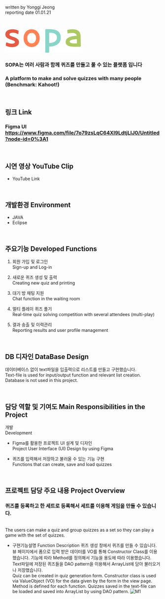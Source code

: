 
written by Yonggi Jeong<br>
reporting date 01.01.21

&nbsp;

![SOPA](/web/psd/sopa.png)

### SOPA는 여러 사람과 함께 퀴즈를 만들고 풀 수 있는 플랫폼 입니다
### A platform to make and solve quizzes with many people (Benchmark: Kahoot!) 

&nbsp;

## 링크 Link
### Figma UI https://www.figma.com/file/7o79zsLqC64Xl9LdtjLlJ0/Untitled?node-id=0%3A1

&nbsp;

## 시연 영상 YouTube Clip
* YouTube Link

&nbsp;

## 개발환경 Environment
* JAVA
* Eclipse

&nbsp;

## 주요기능 Developed Functions
1. 회원 가입 및 로그인
<br>Sign-up and Log-in

2. 새로운 퀴즈 생성 및 출력
<br>Creating new quiz and printing

3. 대기 방 채팅 지원
<br>Chat function in the waiting room

4. 멀티 플레이 퀴즈 풀기
<br>Real-time quiz solving competition with several attendees (multi-play)<br>

5. 결과 송출 및 이력관리
<br>Reporting results and user profile management<br>

&nbsp;

## DB 디자인 DataBase Design
데이터베이스 없이 text파일을 입출력으로 리스트를 만들고 구현했습니다.
<br>Text-file is used for input/output function and relevant list creation.  
Database is not used in this project.

&nbsp;

## 담당 역할 및 기여도 Main Responsibilities in the Project
개발 
<br>Development 

- Figma를 활용한 프로젝트 UI 설계 및 디자인
<br>Project User Interface (UI) Design by using Figma

- 퀴즈를 입력해서 저장하고 불러올 수 있는 기능 구현
<br>Functions that can create, save and load quizzes

&nbsp;

## 프로젝트 담당 주요 내용 Project Overview

### 퀴즈를 등록하고 한 세트로 등록해서 세트를 이용해 게임을 만들 수 있습니다.
<br>The users can make a quiz and group quizzes as a set so they can play a game with the set of quizzes.

* 구현기능설명 Function Description
퀴즈 생성 창에서 퀴즈를 만들 수 있습니다. 
뷰 페이지에서 폼으로 입력 받은 데이터를 VO를 통해 Constructor Class를 이용했습니다.
기능에 따라 Method를 정의해서 기능을 용도에 따라 이용했습니다.
Text파일에 저장된 퀴즈들을 DAO pattern을 이용해서 ArrayList에 담아 불러오거나 저장했습니다. 
<br>Quiz can be created in quiz generation form. 
Constructor class is used via ValueObject (VO) for the data given by the form in the view page.
Method is defined for each function. 
Quizzes saved in the text-file can be loaded and saved into ArrayList by using DAO pattern.
![M1](/web/psd/M1.jpg)
